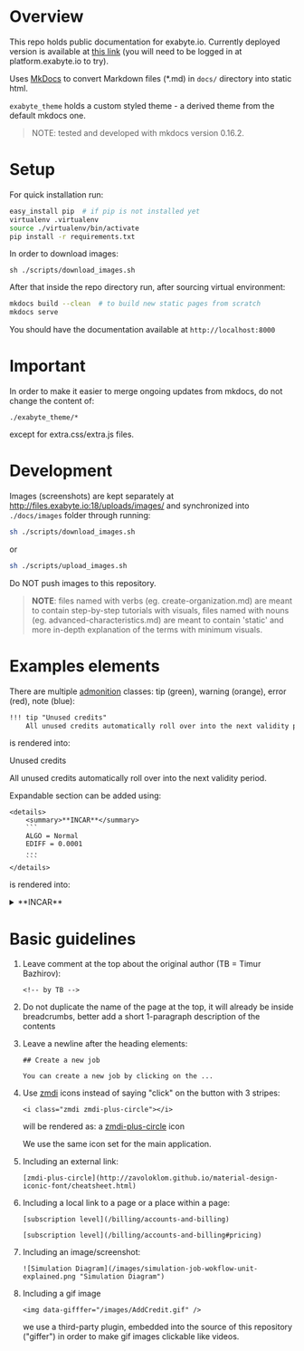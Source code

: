 

# Overview

This repo holds public documentation for exabyte.io. Currently deployed version is available at [this link](http://docs.exabyte.io) (you will need to be logged in at platform.exabyte.io to try).

Uses [MkDocs](http://www.mkdocs.org/#getting-started) to convert Markdown files (*.md) in `docs/` directory into static html.

`exabyte_theme` holds a custom styled theme - a derived theme from the default mkdocs one.

> NOTE: tested and developed with mkdocs version 0.16.2.

# Setup

For quick installation run:

```bash
easy_install pip  # if pip is not installed yet
virtualenv .virtualenv
source ./virtualenv/bin/activate
pip install -r requirements.txt
```

In order to download images:

```
sh ./scripts/download_images.sh
```

After that inside the repo directory run, after sourcing virtual environment:

```bash
mkdocs build --clean  # to build new static pages from scratch
mkdocs serve
```

You should have the documentation available at `http://localhost:8000`

# Important

In order to make it easier to merge ongoing updates from mkdocs, do not change the content of:

    ./exabyte_theme/*

except for extra.css/extra.js files.

# Development

Images (screenshots) are kept separately at http://files.exabyte.io:18/uploads/images/ and synchronized into `./docs/images` folder through running:

```bash
sh ./scripts/download_images.sh
```

or

```bash
sh ./scripts/upload_images.sh
```

Do NOT push images to this repository.

> **NOTE**: files named with verbs (eg. create-organization.md) are meant to contain step-by-step tutorials with visuals, files named with nouns (eg. advanced-characteristics.md) are meant to contain 'static' and more in-depth explanation of the terms with minimum visuals.

# Examples elements

There are multiple [admonition](https://pythonhosted.org/Markdown/extensions/admonition.html) classes: tip (green), warning (orange), error (red), note (blue):

```txt
!!! tip "Unused credits"
    All unused credits automatically roll over into the next validity period.
```

is rendered into:

<div class="tip">
    <p class="first admonition-title">Unused credits</p>
    <p class="last">All unused credits automatically roll over into the next validity period.</p>
</div>

Expandable section can be added using:

```
<details>
    <summary>**INCAR**</summary>
    ```
    ALGO = Normal
    EDIFF = 0.0001
    ...
    ```
</details>
```

is rendered into:

<details>
    <summary>**INCAR**</summary>
    ```
    ALGO = Normal<br>
    EDIFF = 0.0001
    ...
    ```
</details>


# Basic guidelines

1. Leave comment at the top about the original author (TB = Timur Bazhirov):
    ```
    <!-- by TB -->
    ```

2. Do not duplicate the name of the page at the top, it will already be inside breadcrumbs, better add a short 1-paragraph description of the contents

3. Leave a newline after the heading elements:
    ```
    ## Create a new job

    You can create a new job by clicking on the ...
    ```

4. Use [zmdi](http://zavoloklom.github.io/material-design-iconic-font/cheatsheet.html) icons instead of saying "click" on the button with 3 stripes:

    ```
    <i class="zmdi zmdi-plus-circle"></i>
    ```

    will be rendered as: a [zmdi-plus-circle](http://zavoloklom.github.io/material-design-iconic-font/cheatsheet.html) icon

    We use the same icon set for the main application.

5. Including an external link:
    ```
    [zmdi-plus-circle](http://zavoloklom.github.io/material-design-iconic-font/cheatsheet.html)
    ```

6. Including a local link to a page or a place within a page:
    ```
    [subscription level](/billing/accounts-and-billing)
    ```

    ```
    [subscription level](/billing/accounts-and-billing#pricing)
    ```

7. Including an image/screenshot:
    ```
    ![Simulation Diagram](/images/simulation-job-wokflow-unit-explained.png "Simulation Diagram")
    ```

8. Including a gif image
    ```
    <img data-gifffer="/images/AddCredit.gif" />
    ```

    we use a third-party plugin, embedded into the source of this repository ("giffer") in order to make gif images clickable like videos.
